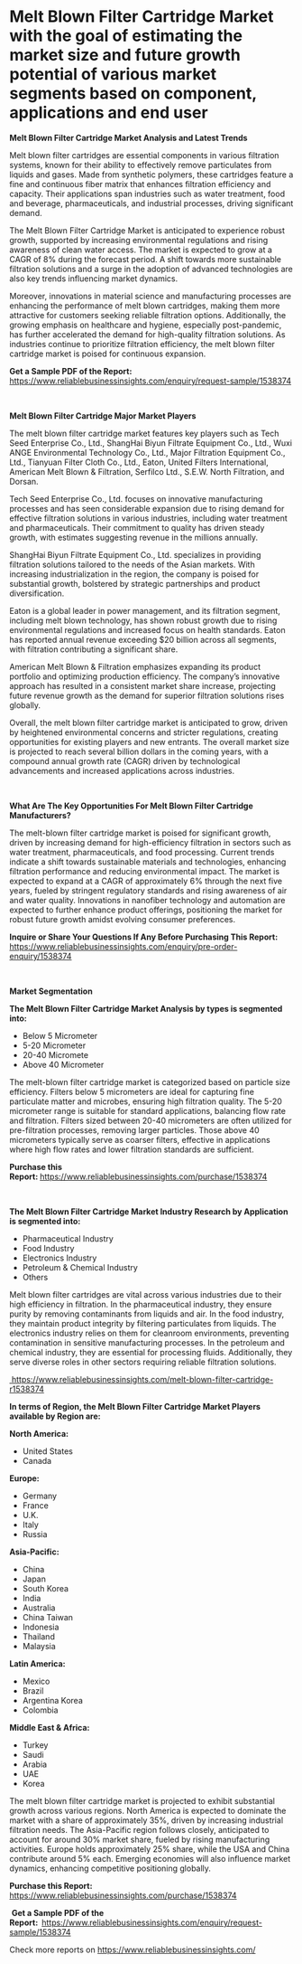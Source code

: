 <p><h1>Melt Blown Filter Cartridge Market with the goal of estimating the market size and future growth potential of various market segments based on component, applications and end user</h1></p><p><strong>Melt Blown Filter Cartridge Market Analysis and Latest Trends</strong></p>
<p><p>Melt blown filter cartridges are essential components in various filtration systems, known for their ability to effectively remove particulates from liquids and gases. Made from synthetic polymers, these cartridges feature a fine and continuous fiber matrix that enhances filtration efficiency and capacity. Their applications span industries such as water treatment, food and beverage, pharmaceuticals, and industrial processes, driving significant demand.</p><p>The Melt Blown Filter Cartridge Market is anticipated to experience robust growth, supported by increasing environmental regulations and rising awareness of clean water access. The market is expected to grow at a CAGR of 8% during the forecast period. A shift towards more sustainable filtration solutions and a surge in the adoption of advanced technologies are also key trends influencing market dynamics. </p><p>Moreover, innovations in material science and manufacturing processes are enhancing the performance of melt blown cartridges, making them more attractive for customers seeking reliable filtration options. Additionally, the growing emphasis on healthcare and hygiene, especially post-pandemic, has further accelerated the demand for high-quality filtration solutions. As industries continue to prioritize filtration efficiency, the melt blown filter cartridge market is poised for continuous expansion.</p></p>
<p><strong>Get a Sample PDF of the Report:&nbsp;</strong> <a href="https://www.reliablebusinessinsights.com/enquiry/request-sample/1538374?utm_campaign=3051&utm_medium=2&utm_source=Github&utm_content=ia&utm_term=10042025&utm_id=melt-blown-filter-cartridge">https://www.reliablebusinessinsights.com/enquiry/request-sample/1538374</a></p>
<p>&nbsp;</p>
<p><strong>Melt Blown Filter Cartridge Major Market Players</strong></p>
<p><p>The melt blown filter cartridge market features key players such as Tech Seed Enterprise Co., Ltd., ShangHai Biyun Filtrate Equipment Co., Ltd., Wuxi ANGE Environmental Technology Co., Ltd., Major Filtration Equipment Co., Ltd., Tianyuan Filter Cloth Co., Ltd., Eaton, United Filters International, American Melt Blown & Filtration, Serfilco Ltd., S.E.W. North Filtration, and Dorsan. </p><p>Tech Seed Enterprise Co., Ltd. focuses on innovative manufacturing processes and has seen considerable expansion due to rising demand for effective filtration solutions in various industries, including water treatment and pharmaceuticals. Their commitment to quality has driven steady growth, with estimates suggesting revenue in the millions annually.</p><p>ShangHai Biyun Filtrate Equipment Co., Ltd. specializes in providing filtration solutions tailored to the needs of the Asian markets. With increasing industrialization in the region, the company is poised for substantial growth, bolstered by strategic partnerships and product diversification. </p><p>Eaton is a global leader in power management, and its filtration segment, including melt blown technology, has shown robust growth due to rising environmental regulations and increased focus on health standards. Eaton has reported annual revenue exceeding $20 billion across all segments, with filtration contributing a significant share.</p><p>American Melt Blown & Filtration emphasizes expanding its product portfolio and optimizing production efficiency. The company’s innovative approach has resulted in a consistent market share increase, projecting future revenue growth as the demand for superior filtration solutions rises globally.</p><p>Overall, the melt blown filter cartridge market is anticipated to grow, driven by heightened environmental concerns and stricter regulations, creating opportunities for existing players and new entrants. The overall market size is projected to reach several billion dollars in the coming years, with a compound annual growth rate (CAGR) driven by technological advancements and increased applications across industries.</p></p>
<p>&nbsp;</p>
<p><strong>What Are The Key Opportunities For Melt Blown Filter Cartridge Manufacturers?</strong></p>
<p><p>The melt-blown filter cartridge market is poised for significant growth, driven by increasing demand for high-efficiency filtration in sectors such as water treatment, pharmaceuticals, and food processing. Current trends indicate a shift towards sustainable materials and technologies, enhancing filtration performance and reducing environmental impact. The market is expected to expand at a CAGR of approximately 6% through the next five years, fueled by stringent regulatory standards and rising awareness of air and water quality. Innovations in nanofiber technology and automation are expected to further enhance product offerings, positioning the market for robust future growth amidst evolving consumer preferences.</p></p>
<p><strong>Inquire or Share Your Questions If Any Before Purchasing This Report:</strong> <a href="https://www.reliablebusinessinsights.com/enquiry/pre-order-enquiry/1538374?utm_campaign=3051&utm_medium=2&utm_source=Github&utm_content=ia&utm_term=10042025&utm_id=melt-blown-filter-cartridge">https://www.reliablebusinessinsights.com/enquiry/pre-order-enquiry/1538374</a></p>
<p>&nbsp;</p>
<p><strong>Market Segmentation</strong></p>
<p><strong>The Melt Blown Filter Cartridge Market Analysis by types is segmented into:</strong></p>
<p><ul><li>Below 5 Micrometer</li><li>5-20 Micrometer</li><li>20-40 Micromete</li><li>Above 40 Micrometer</li></ul></p>
<p><p>The melt-blown filter cartridge market is categorized based on particle size efficiency. Filters below 5 micrometers are ideal for capturing fine particulate matter and microbes, ensuring high filtration quality. The 5-20 micrometer range is suitable for standard applications, balancing flow rate and filtration. Filters sized between 20-40 micrometers are often utilized for pre-filtration processes, removing larger particles. Those above 40 micrometers typically serve as coarser filters, effective in applications where high flow rates and lower filtration standards are sufficient.</p></p>
<p><strong>Purchase this Report:&nbsp;</strong><a href="https://www.reliablebusinessinsights.com/purchase/1538374?utm_campaign=3051&utm_medium=2&utm_source=Github&utm_content=ia&utm_term=10042025&utm_id=melt-blown-filter-cartridge">https://www.reliablebusinessinsights.com/purchase/1538374</a></p>
<p>&nbsp;</p>
<p><strong>The Melt Blown Filter Cartridge Market Industry Research by Application is segmented into:</strong></p>
<p><ul><li>Pharmaceutical Industry</li><li>Food Industry</li><li>Electronics Industry</li><li>Petroleum & Chemical Industry</li><li>Others</li></ul></p>
<p><p>Melt blown filter cartridges are vital across various industries due to their high efficiency in filtration. In the pharmaceutical industry, they ensure purity by removing contaminants from liquids and air. In the food industry, they maintain product integrity by filtering particulates from liquids. The electronics industry relies on them for cleanroom environments, preventing contamination in sensitive manufacturing processes. In the petroleum and chemical industry, they are essential for processing fluids. Additionally, they serve diverse roles in other sectors requiring reliable filtration solutions.</p></p>
<p><a href="https://www.reliablebusinessinsights.com/melt-blown-filter-cartridge-r1538374?utm_campaign=3051&utm_medium=2&utm_source=Github&utm_content=ia&utm_term=10042025&utm_id=melt-blown-filter-cartridge">&nbsp;https://www.reliablebusinessinsights.com/melt-blown-filter-cartridge-r1538374</a></p>
<p><strong>In terms of Region, the Melt Blown Filter Cartridge Market Players available by Region are:</strong></p>
<p>
    <p> <strong> North America: </strong>
        <ul>
            <li>United States</li>
            <li>Canada</li>
        </ul>
        </p> 
    <p> <strong> Europe: </strong>
        <ul>
            <li>Germany</li>
            <li>France</li>
            <li>U.K.</li>
            <li>Italy</li>
            <li>Russia</li>
        </ul>
        </p> 
    <p> <strong> Asia-Pacific: </strong>
        <ul>
            <li>China</li>
            <li>Japan</li>
            <li>South Korea</li>
            <li>India</li>
            <li>Australia</li>
            <li>China Taiwan</li>
            <li>Indonesia</li>
            <li>Thailand</li>
            <li>Malaysia</li>
        </ul>
        </p> 
    <p> <strong> Latin America: </strong>
        <ul>
            <li>Mexico</li>
            <li>Brazil</li>
            <li>Argentina Korea</li>
            <li>Colombia</li>
        </ul>
        </p> 
    <p> <strong> Middle East & Africa: </strong>
        <ul>
            <li>Turkey</li>
            <li>Saudi</li>
            <li>Arabia</li>
            <li>UAE</li>
            <li>Korea</li>
        </ul>
    </p>
    </p>
<p><p>The melt blown filter cartridge market is projected to exhibit substantial growth across various regions. North America is expected to dominate the market with a share of approximately 35%, driven by increasing industrial filtration needs. The Asia-Pacific region follows closely, anticipated to account for around 30% market share, fueled by rising manufacturing activities. Europe holds approximately 25% share, while the USA and China contribute around 5% each. Emerging economies will also influence market dynamics, enhancing competitive positioning globally.</p></p>
<p><strong>Purchase this Report: </strong><a href="https://www.reliablebusinessinsights.com/purchase/1538374?utm_campaign=3051&utm_medium=2&utm_source=Github&utm_content=ia&utm_term=10042025&utm_id=melt-blown-filter-cartridge">https://www.reliablebusinessinsights.com/purchase/1538374</a></p>
<p>&nbsp;<strong>Get a Sample PDF of the Report:&nbsp;&nbsp;</strong><a href="https://www.reliablebusinessinsights.com/enquiry/request-sample/1538374?utm_campaign=3051&utm_medium=2&utm_source=Github&utm_content=ia&utm_term=10042025&utm_id=melt-blown-filter-cartridge">https://www.reliablebusinessinsights.com/enquiry/request-sample/1538374</a></p>
<p><strong></strong></p>
<p>Check more reports on <a href="https://www.reliablebusinessinsights.com/?utm_campaign=3051&utm_medium=2&utm_source=Github&utm_content=ia&utm_term=10042025&utm_id=melt-blown-filter-cartridge">https://www.reliablebusinessinsights.com/</a></p>
